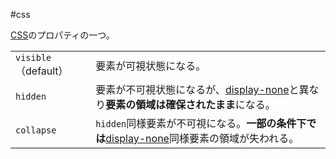 #css 

[CSS](CSS.md)のプロパティの一つ。

|   |   |
|---|---|
|`visible`（default）|要素が可視状態になる。|
|`hidden`|要素が不可視状態になるが、[display-none](display-none.md)と異なり**要素の領域は確保されたまま**になる。|
|`collapse`|`hidden`同様要素が不可視になる。**一部の条件下では**[display-none](display-none.md)同様要素の領域が失われる。|

